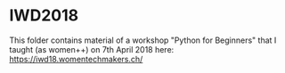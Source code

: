 # IWD2018

This folder contains material of a workshop "Python for Beginners" that I taught (as women++) on 7th April 2018 here: https://iwd18.womentechmakers.ch/
